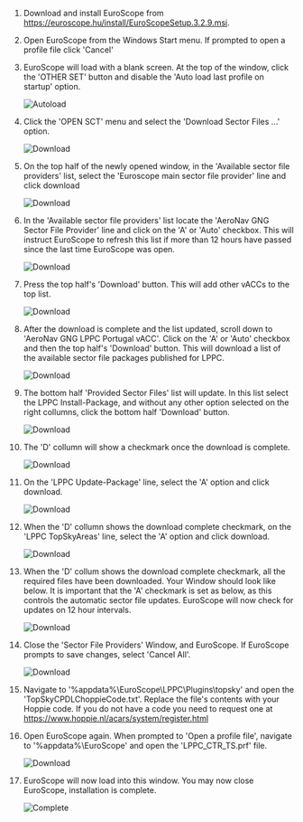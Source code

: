 ---
---

1.   Download and install EuroScope from https://euroscope.hu/install/EuroScopeSetup.3.2.9.msi.

2.   Open EuroScope from the Windows Start menu. If prompted to open a profile file click 'Cancel'

3.   EuroScope will load with a blank screen. At the top of the window, click the 'OTHER SET' button and disable the 'Auto load last profile on startup' option.

     ![Autoload](/assets/img/aload.png)

4.   Click the 'OPEN SCT' menu and select the 'Download Sector Files ...' option.

     ![Download](/assets/img/dl.png)

5.  On the top half of the newly opened window, in the 'Available sector file providers' list, select the 'Euroscope main sector file provider' line and click download

     ![Download](/assets/img/gng.png)

6.  In the 'Available sector file providers' list locate the 'AeroNav GNG Sector File Provider' line and click on the 'A' or 'Auto' checkbox. This will instruct EuroScope to refresh this list if more than 12 hours have passed since the last time EuroScope was open.

     ![Download](/assets/img/sf1.png)

7.  Press the top half's 'Download' button. This will add other vACCs to the top list.

     ![Download](/assets/img/sf2.png)

8.  After the download is complete and the list updated, scroll down to 'AeroNav GNG LPPC Portugal vACC'. Click on the 'A' or 'Auto' checkbox and then the top half's 'Download' button. This will download a list of the available sector file packages published for LPPC.

     ![Download](/assets/img/sf3.png)

9.  The bottom half 'Provided Sector Files' list will update. In this list select the LPPC Install-Package, and without any other option selected on the right collumns, click the bottom half 'Download' button.

     ![Download](/assets/img/ptinst.png)

10.  The 'D' collumn will show a checkmark once the download is complete.

     ![Download](/assets/img/ptdld.png)

11.  On the 'LPPC Update-Package' line, select the 'A' option and click download.

     ![Download](/assets/img/dlup.png)

12.  When the 'D' collumn shows the download complete checkmark, on the 'LPPC TopSkyAreas' line, select the 'A' option and click download.

     ![Download](/assets/img/dlar.png)

13.  When the 'D' collum shows the download complete checkmark, all the required files have been downloaded. Your Window should look like below. It is important that the 'A' checkmark is set as below, as this controls the automatic sector file updates. EuroScope will now check for updates on 12 hour intervals. 

     ![Download](/assets/img/dlcomplete.png)

14.  Close the 'Sector File Providers' Window, and EuroScope. If EuroScope prompts to save changes, select 'Cancel All'.

     ![Download](/assets/img/cancel.png)

15.  Navigate to '%appdata%\EuroScope\LPPC\Plugins\topsky' and open the 'TopSkyCPDLChoppieCode.txt'. Replace the file's contents with your Hoppie code. If you do not have a code you need to request one at https://www.hoppie.nl/acars/system/register.html

16.  Open EuroScope again. When prompted to 'Open a profile file', navigate to '%appdata%\EuroScope' and open the 'LPPC_CTR_TS.prf' file.

     ![Download](/assets/img/prof.png)

17.  EuroScope will now load into this window. You may now close EuroScope, installation is complete.

     ![Complete](/assets/img/complete.png)
